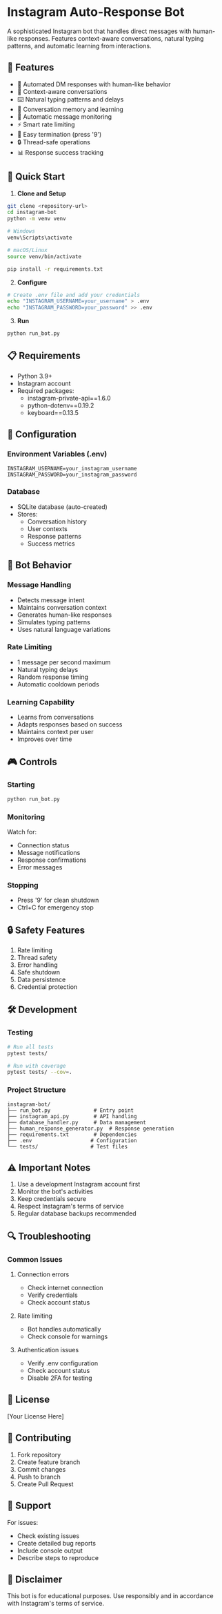 # Instagram Auto-Response Bot

A sophisticated Instagram bot that handles direct messages with human-like responses. Features context-aware conversations, natural typing patterns, and automatic learning from interactions.

## 🌟 Features

- 🤖 Automated DM responses with human-like behavior
- 💬 Context-aware conversations
- ⌨️ Natural typing patterns and delays
- 📝 Conversation memory and learning
- 🔄 Automatic message monitoring
- ⚡ Smart rate limiting
- 🛑 Easy termination (press '9')
- 🔒 Thread-safe operations
- 📊 Response success tracking

## 🚀 Quick Start

1. **Clone and Setup**
```bash
git clone <repository-url>
cd instagram-bot
python -m venv venv

# Windows
venv\Scripts\activate

# macOS/Linux
source venv/bin/activate

pip install -r requirements.txt
```

2. **Configure**
```bash
# Create .env file and add your credentials
echo "INSTAGRAM_USERNAME=your_username" > .env
echo "INSTAGRAM_PASSWORD=your_password" >> .env
```

3. **Run**
```bash
python run_bot.py
```

## 📋 Requirements

- Python 3.9+
- Instagram account
- Required packages:
  - instagram-private-api==1.6.0
  - python-dotenv==0.19.2
  - keyboard==0.13.5

## 🔧 Configuration

### Environment Variables (.env)
```env
INSTAGRAM_USERNAME=your_instagram_username
INSTAGRAM_PASSWORD=your_instagram_password
```

### Database
- SQLite database (auto-created)
- Stores:
  - Conversation history
  - User contexts
  - Response patterns
  - Success metrics

## 🤖 Bot Behavior

### Message Handling
- Detects message intent
- Maintains conversation context
- Generates human-like responses
- Simulates typing patterns
- Uses natural language variations

### Rate Limiting
- 1 message per second maximum
- Natural typing delays
- Random response timing
- Automatic cooldown periods

### Learning Capability
- Learns from conversations
- Adapts responses based on success
- Maintains context per user
- Improves over time

## 🎮 Controls

### Starting
```bash
python run_bot.py
```

### Monitoring
Watch for:
- Connection status
- Message notifications
- Response confirmations
- Error messages

### Stopping
- Press '9' for clean shutdown
- Ctrl+C for emergency stop

## 🔒 Safety Features

1. Rate limiting
2. Thread safety
3. Error handling
4. Safe shutdown
5. Data persistence
6. Credential protection

## 🛠️ Development

### Testing
```bash
# Run all tests
pytest tests/

# Run with coverage
pytest tests/ --cov=.
```

### Project Structure
```
instagram-bot/
├── run_bot.py              # Entry point
├── instagram_api.py        # API handling
├── database_handler.py     # Data management
├── human_response_generator.py  # Response generation
├── requirements.txt        # Dependencies
├── .env                   # Configuration
└── tests/                 # Test files
```

## ⚠️ Important Notes

1. Use a development Instagram account first
2. Monitor the bot's activities
3. Keep credentials secure
4. Respect Instagram's terms of service
5. Regular database backups recommended

## 🔍 Troubleshooting

### Common Issues
1. Connection errors
   - Check internet connection
   - Verify credentials
   - Check account status

2. Rate limiting
   - Bot handles automatically
   - Check console for warnings

3. Authentication issues
   - Verify .env configuration
   - Check account status
   - Disable 2FA for testing

## 📝 License

[Your License Here]

## 🤝 Contributing

1. Fork repository
2. Create feature branch
3. Commit changes
4. Push to branch
5. Create Pull Request

## 📮 Support

For issues:
- Check existing issues
- Create detailed bug reports
- Include console output
- Describe steps to reproduce

## 📢 Disclaimer

This bot is for educational purposes. Use responsibly and in accordance with Instagram's terms of service.